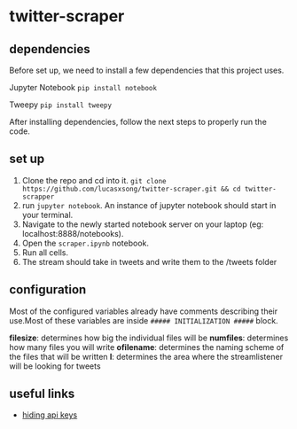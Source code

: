 # twitter-scraper

## dependencies

Before set up, we need to install a few dependencies that this project uses.

Jupyter Notebook
`pip install notebook`

Tweepy
`pip install tweepy`

After installing dependencies, follow the next steps to properly run the code.

## set up
 
1. Clone the repo and cd into it. `git clone https://github.com/lucasxsong/twitter-scraper.git && cd twitter-scrapper`
2. run `jupyter notebook`. An instance of jupyter notebook should start in your terminal.
3. Navigate to the newly started notebook server on your laptop (eg: localhost:8888/notebooks).
4. Open the `scraper.ipynb` notebook.
5. Run all cells.
6. The stream should take in tweets and write them to the /tweets folder

## configuration

Most of the configured variables already have comments describing their use.Most of these variables are inside `##### INITIALIZATION #####` block. 

**filesize**: determines how big the individual files will be
**numfiles**: determines how many files you will write 
**ofilename**: determines the naming scheme of the files that will be written
**l**: determines the area where the streamlistener will be looking for tweets

## useful links 

- [hiding api keys](https://towardsdatascience.com/how-to-hide-your-api-keys-in-python-fb2e1a61b0a0)
